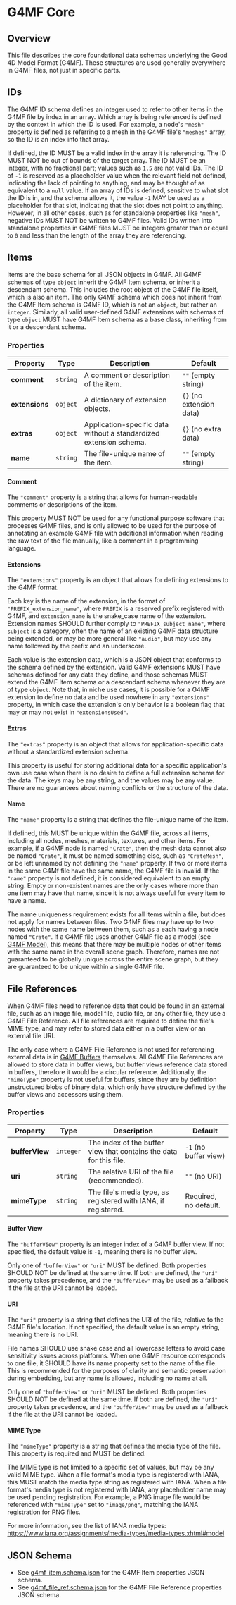 # G4MF Core

## Overview

This file describes the core foundational data schemas underlying the Good 4D Model Format (G4MF). These structures are used generally everywhere in G4MF files, not just in specific parts.

## IDs

The G4MF ID schema defines an integer used to refer to other items in the G4MF file by index in an array. Which array is being referenced is defined by the context in which the ID is used. For example, a node's `"mesh"` property is defined as referring to a mesh in the G4MF file's `"meshes"` array, so the ID is an index into that array.

If defined, the ID MUST be a valid index in the array it is referencing. The ID MUST NOT be out of bounds of the target array. The ID MUST be an integer, with no fractional part; values such as `1.5` are not valid IDs. The ID of `-1` is reserved as a placeholder value when the relevant field not defined, indicating the lack of pointing to anything, and may be thought of as equivalent to a `null` value. If an array of IDs is defined, sensitive to what slot the ID is in, and the schema allows it, the value `-1` MAY be used as a placeholder for that slot, indicating that the slot does not point to anything. However, in all other cases, such as for standalone properties like `"mesh"`, negative IDs MUST NOT be written to G4MF files. Valid IDs written into standalone properties in G4MF files MUST be integers greater than or equal to `0` and less than the length of the array they are referencing.

## Items

Items are the base schema for all JSON objects in G4MF. All G4MF schemas of type `object` inherit the G4MF Item schema, or inherit a descendant schema. This includes the root object of the G4MF file itself, which is also an item. The only G4MF schema which does not inherit from the G4MF Item schema is G4MF ID, which is not an `object`, but rather an `integer`. Similarly, all valid user-defined G4MF extensions with schemas of type `object` MUST have G4MF Item schema as a base class, inheriting from it or a descendant schema.

### Properties

| Property       | Type     | Description                                                        | Default                  |
| -------------- | -------- | ------------------------------------------------------------------ | ------------------------ |
| **comment**    | `string` | A comment or description of the item.                              | `""` (empty string)      |
| **extensions** | `object` | A dictionary of extension objects.                                 | `{}` (no extension data) |
| **extras**     | `object` | Application-specific data without a standardized extension schema. | `{}` (no extra data)     |
| **name**       | `string` | The file-unique name of the item.                                  | `""` (empty string)      |

#### Comment

The `"comment"` property is a string that allows for human-readable comments or descriptions of the item.

This property MUST NOT be used for any functional purpose software that processes G4MF files, and is only allowed to be used for the purpose of annotating an example G4MF file with additional information when reading the raw text of the file manually, like a comment in a programming language.

#### Extensions

The `"extensions"` property is an object that allows for defining extensions to the G4MF format.

Each key is the name of the extension, in the format of `"PREFIX_extension_name"`, where `PREFIX` is a reserved prefix registered with G4MF, and `extension_name` is the snake_case name of the extension. Extension names SHOULD further comply to `"PREFIX_subject_name"`, where `subject` is a category, often the name of an existing G4MF data structure being extended, or may be more general like `"audio"`, but may use any name followed by the prefix and an underscore.

Each value is the extension data, which is a JSON object that conforms to the schema defined by the extension. Valid G4MF extensions MUST have schemas defined for any data they define, and those schemas MUST extend the G4MF Item schema or a descendant schema whenever they are of type `object`. Note that, in niche use cases, it is possible for a G4MF extension to define no data and be used nowhere in any `"extensions"` property, in which case the extension's only behavior is a boolean flag that may or may not exist in `"extensionsUsed"`.

#### Extras

The `"extras"` property is an object that allows for application-specific data without a standardized extension schema.

This property is useful for storing additional data for a specific application's own use case when there is no desire to define a full extension schema for the data. The keys may be any string, and the values may be any value. There are no guarantees about naming conflicts or the structure of the data.

#### Name

The `"name"` property is a string that defines the file-unique name of the item.

If defined, this MUST be unique within the G4MF file, across all items, including all nodes, meshes, materials, textures, and other items. For example, if a G4MF node is named `"Crate"`, then the mesh data cannot also be named `"Crate"`, it must be named something else, such as `"CrateMesh"`, or be left unnamed by not defining the `"name"` property. If two or more items in the same G4Mf file have the same name, the G4MF file is invalid. If the `"name"` property is not defined, it is considered equivalent to an empty string. Empty or non-existent names are the only cases where more than one item may have that name, since it is not always useful for every item to have a name.

The name uniqueness requirement exists for all items within a file, but does not apply for names between files. Two G4MF files may have up to two nodes with the same name between them, such as a each having a node named `"Crate"`. If a G4MF file uses another G4MF file as a model (see [G4MF Model](model.md)), this means that there may be multiple nodes or other items with the same name in the overall scene graph. Therefore, names are not guaranteed to be globally unique across the entire scene graph, but they are guaranteed to be unique within a single G4MF file.

## File References

When G4MF files need to reference data that could be found in an external file, such as an image file, model file, audio file, or any other file, they use a G4MF File Reference. All file references are required to define the file's MIME type, and may refer to stored data either in a buffer view or an external file URI.

The only case where a G4MF File Reference is not used for referencing external data is in [G4MF Buffers](data.md#buffers) themselves. All G4MF File References are allowed to store data in buffer views, but buffer views reference data stored in buffers, therefore it would be a circular reference. Additionally, the `"mimeType"` property is not useful for buffers, since they are by definition unstructured blobs of binary data, which only have structure defined by the buffer views and accessors using them.

### Properties

| Property       | Type      | Description                                                        | Default               |
| -------------- | --------- | ------------------------------------------------------------------ | --------------------- |
| **bufferView** | `integer` | The index of the buffer view that contains the data for this file. | `-1` (no buffer view) |
| **uri**        | `string`  | The relative URI of the file (recommended).                        | `""` (no URI)         |
| **mimeType**   | `string`  | The file's media type, as registered with IANA, if registered.     | Required, no default. |

#### Buffer View

The `"bufferView"` property is an integer index of a G4MF buffer view. If not specified, the default value is `-1`, meaning there is no buffer view.

Only one of `"bufferView"` or `"uri"` MUST be defined. Both properties SHOULD NOT be defined at the same time. If both are defined, the `"uri"` property takes precedence, and the `"bufferView"` may be used as a fallback if the file at the URI cannot be loaded.

#### URI

The `"uri"` property is a string that defines the URI of the file, relative to the G4MF file's location. If not specified, the default value is an empty string, meaning there is no URI.

File names SHOULD use snake case and all lowercase letters to avoid case sensitivity issues across platforms. When one G4MF resource corresponds to one file, it SHOULD have its name property set to the name of the file. This is recommended for the purposes of clarity and semantic preservation during embedding, but any name is allowed, including no name at all.

Only one of `"bufferView"` or `"uri"` MUST be defined. Both properties SHOULD NOT be defined at the same time. If both are defined, the `"uri"` property takes precedence, and the `"bufferView"` may be used as a fallback if the file at the URI cannot be loaded.

#### MIME Type

The `"mimeType"` property is a string that defines the media type of the file. This property is required and MUST be defined.

The MIME type is not limited to a specific set of values, but may be any valid MIME type. When a file format's media type is registered with IANA, this MUST match the media type string as registered with IANA. When a file format's media type is not registered with IANA, any placeholder name may be used pending registration. For example, a PNG image file would be referenced with `"mimeType"` set to `"image/png"`, matching the IANA registration for PNG files.

For more information, see the list of IANA media types: https://www.iana.org/assignments/media-types/media-types.xhtml#model

## JSON Schema

- See [g4mf_item.schema.json](../schema/g4mf_item.schema.json) for the G4MF Item properties JSON schema.
- See [g4mf_file_ref.schema.json](../schema/g4mf_file_ref.schema.json) for the G4MF File Reference properties JSON schema.
